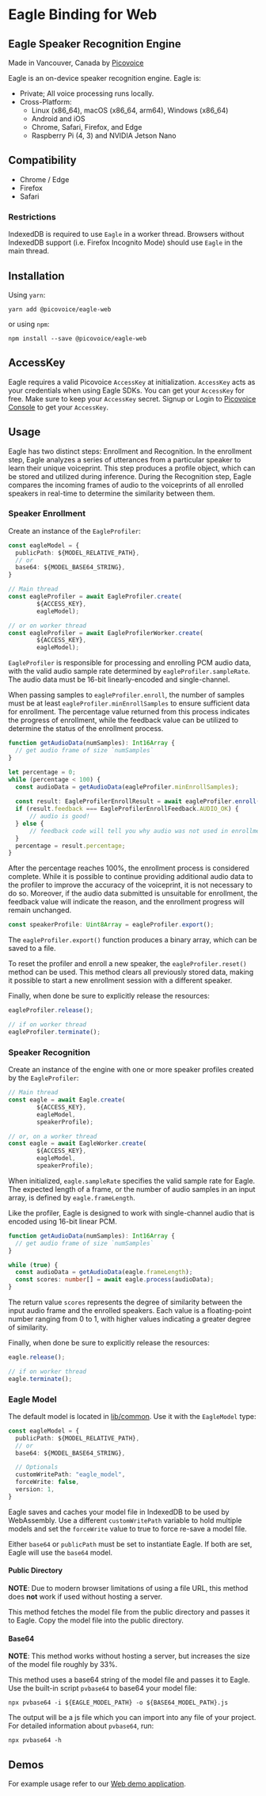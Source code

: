 # Eagle Binding for Web

## Eagle Speaker Recognition Engine

Made in Vancouver, Canada by [Picovoice](https://picovoice.ai)

Eagle is an on-device speaker recognition engine. Eagle is:

- Private; All voice processing runs locally.
- Cross-Platform:
    - Linux (x86_64), macOS (x86_64, arm64), Windows (x86_64)
    - Android and iOS
    - Chrome, Safari, Firefox, and Edge
    - Raspberry Pi (4, 3) and NVIDIA Jetson Nano

## Compatibility

- Chrome / Edge
- Firefox
- Safari

### Restrictions

IndexedDB is required to use `Eagle` in a worker thread. Browsers without IndexedDB support
(i.e. Firefox Incognito Mode) should use `Eagle` in the main thread.

## Installation

Using `yarn`:

```console
yarn add @picovoice/eagle-web
```

or using `npm`:

```console
npm install --save @picovoice/eagle-web
```

## AccessKey

Eagle requires a valid Picovoice `AccessKey` at initialization. `AccessKey` acts as your credentials when using Eagle
SDKs. You can get your `AccessKey` for free. Make sure to keep your `AccessKey` secret.
Signup or Login to [Picovoice Console](https://console.picovoice.ai/) to get your `AccessKey`.

## Usage

Eagle has two distinct steps: Enrollment and Recognition. In the enrollment step, Eagle analyzes a series of
utterances from a particular speaker to learn their unique voiceprint. This step produces a profile object,
which can be stored and utilized during inference. During the Recognition step, Eagle compares the incoming frames of
audio to the voiceprints of all enrolled speakers in real-time to determine the similarity between them.

### Speaker Enrollment

Create an instance of the `EagleProfiler`:

```typescript
const eagleModel = {
  publicPath: ${MODEL_RELATIVE_PATH},
  // or
  base64: ${MODEL_BASE64_STRING},
}

// Main thread
const eagleProfiler = await EagleProfiler.create(
        ${ACCESS_KEY},
        eagleModel);

// or on worker thread
const eagleProfiler = await EagleProfilerWorker.create(
        ${ACCESS_KEY},
        eagleModel);
```

`EagleProfiler` is responsible for processing and enrolling PCM audio data, with the valid audio sample rate determined
by `eagleProfiler.sampleRate`. The audio data must be 16-bit linearly-encoded and single-channel.

When passing samples to `eagleProfiler.enroll`, the number of samples must be at
least `eagleProfiler.minEnrollSamples` to ensure sufficient data for enrollment. The percentage value
returned from this process indicates the progress of enrollment, while the feedback value can be utilized to determine the status of the enrollment process.

```typescript
function getAudioData(numSamples): Int16Array {
  // get audio frame of size `numSamples`
}

let percentage = 0;
while (percentage < 100) {
  const audioData = getAudioData(eagleProfiler.minEnrollSamples);
  
  const result: EagleProfilerEnrollResult = await eagleProfiler.enroll(audioData);
  if (result.feedback === EagleProfilerEnrollFeedback.AUDIO_OK) {
      // audio is good!
  } else {
      // feedback code will tell you why audio was not used in enrollment
  }
  percentage = result.percentage;
}
```

After the percentage reaches 100%, the enrollment process is considered complete. While it is possible to continue
providing additional audio data to the profiler to improve the accuracy of the voiceprint, it is not necessary to do so.
Moreover, if the audio data submitted is unsuitable for enrollment, the feedback value will indicate the reason, and the
enrollment progress will remain unchanged.

```typescript
const speakerProfile: Uint8Array = eagleProfiler.export();
```

The `eagleProfiler.export()` function produces a binary array, which can be saved to a file.

To reset the profiler and enroll a new speaker, the `eagleProfiler.reset()` method can be used. This method clears all
previously stored data, making it possible to start a new enrollment session with a different speaker.

Finally, when done be sure to explicitly release the resources:

```typescript
eagleProfiler.release();

// if on worker thread
eagleProfiler.terminate();
```

### Speaker Recognition

Create an instance of the engine with one or more speaker profiles created by the `EagleProfiler`:

```typescript
// Main thread
const eagle = await Eagle.create(
        ${ACCESS_KEY},
        eagleModel,
        speakerProfile);

// or, on a worker thread
const eagle = await EagleWorker.create(
        ${ACCESS_KEY},
        eagleModel,
        speakerProfile);
```

When initialized, `eagle.sampleRate` specifies the valid sample rate for Eagle. The expected length of a frame, or the
number of audio samples in an input array, is defined by `eagle.frameLength`.

Like the profiler, Eagle is designed to work with single-channel audio that is encoded using 16-bit linear PCM.

```typescript
function getAudioData(numSamples): Int16Array {
  // get audio frame of size `numSamples`
}

while (true) {
  const audioData = getAudioData(eagle.frameLength);
  const scores: number[] = await eagle.process(audioData);
}
```

The return value `scores` represents the degree of similarity between the input audio frame and the enrolled speakers.
Each value is a floating-point number ranging from 0 to 1, with higher values indicating a greater degree of similarity.

Finally, when done be sure to explicitly release the resources:

```typescript
eagle.release();

// if on worker thread
eagle.terminate();
```

### Eagle Model

The default model is located in [lib/common](../../lib/common). Use it with the `EagleModel` type:

```typescript
const eagleModel = {
  publicPath: ${MODEL_RELATIVE_PATH},
  // or
  base64: ${MODEL_BASE64_STRING},

  // Optionals
  customWritePath: "eagle_model",
  forceWrite: false,
  version: 1,
}
```

Eagle saves and caches your model file in IndexedDB to be used by WebAssembly. Use a different `customWritePath` variable
to hold multiple models and set the `forceWrite` value to true to force re-save a model file.

Either `base64` or `publicPath` must be set to instantiate Eagle. If both are set, Eagle will use the `base64` model.

#### Public Directory

**NOTE**: Due to modern browser limitations of using a file URL, this method does __not__ work if used without hosting a server.

This method fetches the model file from the public directory and passes it to Eagle. Copy the model file into the public directory.

#### Base64

**NOTE**: This method works without hosting a server, but increases the size of the model file roughly by 33%.

This method uses a base64 string of the model file and passes it to Eagle. Use the built-in script `pvbase64` to
base64 your model file:

```console
npx pvbase64 -i ${EAGLE_MODEL_PATH} -o ${BASE64_MODEL_PATH}.js
```

The output will be a js file which you can import into any file of your project. For detailed information about `pvbase64`,
run:

```console
npx pvbase64 -h
```

## Demos

For example usage refer to our [Web demo application](https://github.com/Picovoice/eagle/tree/main/demo/web).
